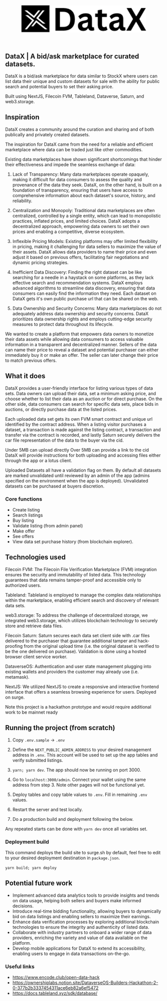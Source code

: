 <br/>
<p align='center'>
    <img src='./public/logo.png' width=400 />
</p>
<br/>

DataX | A bid/ask marketplace for curated datasets.
---

DataX is a bid/ask marketplace for data similar to StockX where users can list data their unique and custom datasets for sale with the ability for public search and potential buyers to set their asking price. 

Built using NextJS, Filecoin FVM, Tableland, Dataverse, Saturn, and web3.storage.


## Inspiration


DataX creates a community around the curation and sharing and of both publically and privately created datasets.

The inspiration for DataX came from the need for a reliable and efficient marketplace where data can be traded just like other commodities. 

Existing data marketplaces have shown significant shortcomings that hinder their effectiveness and impede the seamless exchange of data:

1. Lack of Transparency: Many data marketplaces operate opaquely, making it difficult for data consumers to assess the quality and provenance of the data they seek. DataX, on the other hand, is built on a foundation of transparency, ensuring that users have access to comprehensive information about each dataset's source, history, and reliability.

2. Centralization and Monopoly: Traditional data marketplaces are often centralized, controlled by a single entity, which can lead to monopolistic practices, inflated prices, and limited choices. DataX adopts a decentralized approach, empowering data owners to set their own prices and enabling a competitive, diverse ecosystem.

3. Inflexible Pricing Models: Existing platforms may offer limited flexibility in pricing, making it challenging for data sellers to maximize the value of their assets. DataX allows data providers to name their price and even adjust it based on previous offers, facilitating fair negotiations and dynamic pricing strategies.

4. Inefficient Data Discovery: Finding the right dataset can be like searching for a needle in a haystack on some platforms, as they lack effective search and recommendation systems. DataX employs advanced algorithms to streamline data discovery, ensuring that data consumers can easily find the information they need. Each dataset on DataX gets it's own public purchase url that can be shared on the web.

5. Data Ownership and Security Concerns: Many data marketplaces do not adequately address data ownership and security concerns. DataX prioritizes data ownership rights and employs cutting-edge security measures to protect data throughout its lifecycle.

 We wanted to create a platform that empowers data owners to monetize their data assets while allowing data consumers to access valuable information in a transparent and decentralized manner. Sellers of the data can name their price to reveal a dataset and potential purchaser can either immediately buy it or make an offer. The seller can later change their price to match previous offers.


## What it does

DataX provides a user-friendly interface for listing various types of data sets. Data owners can upload their data, set a minimum asking price, and choose whether to list their data as an auction or for direct purchase. On the other side, data consumers can search for specific data sets, place bids in auctions, or directly purchase data at the listed prices.

Each uploaded data set gets its own FVM smart contract and unique url identified by the contract address. When a listing visitor purchases a dataset, a transaction is made against the listing contract, a transaction and transfer via the contract is recorded, and lastly Saturn securely delivers the car file representation of the data to the buyer via the cid.

Under 5MB can upload directly
Over 5MB can provide a link to the cid
DataX will provide instructions for both uploading and accessing files either through the app or a lotus client.

Uploaded Datasets all have a validation flag on them. By default all datasets are marked unvalidated until reviewed by an admin of the app (admins specified on the environment when the app is deployed). Unvalidated datasets can be purchased at buyers discretion.


### Core functions
* Create listing
* Search listings
* Buy listing
* Validate listing (from admin panel)
* Make offer
* See offers
* View data set purchase history (from blockchain explorer).


## Technologies used


Filecoin FVM: The Filecoin File Verification Marketplace (FVM) integration ensures the security and immutability of listed data. This technology guarantees that data remains tamper-proof and accessible only to authorized users.

Tableland: Tableland is employed to manage the complex data relationships within the marketplace, enabling efficient search and discovery of relevant data sets.

web3.storage: To address the challenge of decentralized storage, we integrated web3.storage, which utilizes blockchain technology to securely store and retrieve data files.

Filecoin Saturn: Saturn secures each data set client side with .car files delivered to the purchaser that guarantee additional tamper and hack-proofing from the original upload time (i.e. the original dataset is verified to be the one delivered on purchase). Validation is done using a hosted browser client service worker.

DataverseOS: Authentication and user state management plugging into existing wallets and providers the customer may already use (i.e. metamask).

NextJS: We utilized NextJS to create a responsive and interactive frontend interface that offers a seamless browsing experience for users. Deployed on surge.


<!-- Saturn: Data validation (using browser client). https://github.com/filecoin-saturn/browser-client -->

<p>Note this project is a hackathon prototype and would require additional work to be mainnet ready</p>


## Running the project (from scratch)

1. Copy `.env.sample` -> `.env`

2. Define the `NEXT_PUBLIC_ADMIN_ADDRESS` to your desired management address in `.env`. This account will be used to set up the app tables and verify submitted listings.

3. `yarn; yarn dev`. The app should now be running on port 3000.

4. Go to `localhost:3000/admin`. Connect your wallet using the same address from step 3. Note other pages will not be functional yet.

5. Deploy tables and copy table values to `.env`. Fill in remaining `.env` values.

6. Restart the server and test locally.

7. Do a production build and deployment following the below.

Any repeated starts can be done with `yarn dev` once all variables set.

### Deployment build

This command deploys the build site to surge.sh by default, feel free to edit to your desired deployment destination in `package.json`.

`yarn build; yarn deploy`

<!-- ## Challenges we ran into

## Accomplishments that we're proud of

## What we learned -->

## Potential future work
* Implement advanced data analytics tools to provide insights and trends on data usage, helping both sellers and buyers make informed decisions.
* Introduce real-time bidding functionality, allowing buyers to dynamically bid on data listings and enabling sellers to maximize their earnings.
* Enhance data verification processes by exploring additional blockchain technologies to ensure the integrity and authenticity of listed data.
* Collaborate with industry partners to onboard a wider range of data providers, enriching the variety and value of data available on the platform.
* Develop mobile applications for DataX to extend its accessibility, enabling users to engage in data transactions on-the-go.


### Useful links
* https://www.encode.club/open-data-hack
* https://ownershiplabs.notion.site/DataverseOS-Builders-Hackathon-2-0-377b2b3337454311ace6eb82a6ef5472
* https://docs.tableland.xyz/sdk/database/
